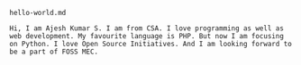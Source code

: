 	hello-world.md

	Hi, I am Ajesh Kumar S. I am from CSA. I love programming as well as web development. My favourite language is PHP. But now I am focusing on Python. I love Open Source Initiatives. And I am looking forward to be a part of FOSS MEC.
